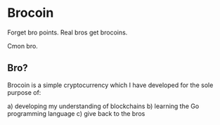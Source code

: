 # Brocoin

Forget bro points. Real bros get brocoins.

Cmon bro.

## Bro?

Brocoin is a simple cryptocurrency which I have developed for the sole purpose of:

a) developing my understanding of blockchains
b) learning the Go programming language
c) give back to the bros